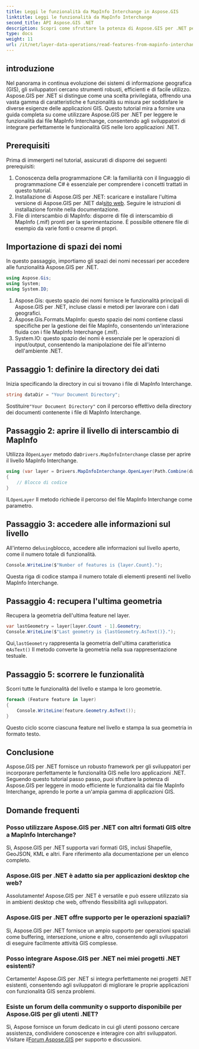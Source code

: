 ```yaml
---
title: Leggi le funzionalità da MapInfo Interchange in Aspose.GIS
linktitle: Leggi le funzionalità da MapInfo Interchange
second_title: API Aspose.GIS .NET
description: Scopri come sfruttare la potenza di Aspose.GIS per .NET per leggere le funzionalità dai file MapInfo Interchange in questo tutorial completo.
type: docs
weight: 11
url: /it/net/layer-data-operations/read-features-from-mapinfo-interchange/
---
```

## introduzione
Nel panorama in continua evoluzione dei sistemi di informazione geografica (GIS), gli sviluppatori cercano strumenti robusti, efficienti e di facile utilizzo. Aspose.GIS per .NET si distingue come una scelta privilegiata, offrendo una vasta gamma di caratteristiche e funzionalità su misura per soddisfare le diverse esigenze delle applicazioni GIS. Questo tutorial mira a fornire una guida completa su come utilizzare Aspose.GIS per .NET per leggere le funzionalità dai file MapInfo Interchange, consentendo agli sviluppatori di integrare perfettamente le funzionalità GIS nelle loro applicazioni .NET.
## Prerequisiti
Prima di immergerti nel tutorial, assicurati di disporre dei seguenti prerequisiti:
1. Conoscenza della programmazione C#: la familiarità con il linguaggio di programmazione C# è essenziale per comprendere i concetti trattati in questo tutorial.
2.  Installazione di Aspose.GIS per .NET: scaricare e installare l'ultima versione di Aspose.GIS per .NET dal[sito web](https://releases.aspose.com/gis/net/). Seguire le istruzioni di installazione fornite nella documentazione.
3. File di interscambio di MapInfo: disporre di file di interscambio di MapInfo (.mif) pronti per la sperimentazione. È possibile ottenere file di esempio da varie fonti o crearne di propri.

## Importazione di spazi dei nomi
In questo passaggio, importiamo gli spazi dei nomi necessari per accedere alle funzionalità Aspose.GIS per .NET.
```csharp
using Aspose.Gis;
using System;
using System.IO;
```
1. Aspose.Gis: questo spazio dei nomi fornisce le funzionalità principali di Aspose.GIS per .NET, incluse classi e metodi per lavorare con i dati geografici.
2. Aspose.Gis.Formats.MapInfo: questo spazio dei nomi contiene classi specifiche per la gestione dei file MapInfo, consentendo un'interazione fluida con i file MapInfo Interchange (.mif).
3. System.IO: questo spazio dei nomi è essenziale per le operazioni di input/output, consentendo la manipolazione dei file all'interno dell'ambiente .NET.

## Passaggio 1: definire la directory dei dati
Inizia specificando la directory in cui si trovano i file di MapInfo Interchange.
```csharp
string dataDir = "Your Document Directory";
```
 Sostituire`"Your Document Directory"` con il percorso effettivo della directory dei documenti contenente i file di MapInfo Interchange.
## Passaggio 2: aprire il livello di interscambio di MapInfo
 Utilizza il`OpenLayer` metodo da`Drivers.MapInfoInterchange` classe per aprire il livello MapInfo Interchange.
```csharp
using (var layer = Drivers.MapInfoInterchange.OpenLayer(Path.Combine(dataDir, "data.mif")))
{
    // Blocco di codice
}
```
 IL`OpenLayer` Il metodo richiede il percorso del file MapInfo Interchange come parametro.
## Passaggio 3: accedere alle informazioni sul livello
 All'interno del`using`blocco, accedere alle informazioni sul livello aperto, come il numero totale di funzionalità.
```csharp
Console.WriteLine($"Number of features is {layer.Count}.");
```
Questa riga di codice stampa il numero totale di elementi presenti nel livello MapInfo Interchange.
## Passaggio 4: recupera l'ultima geometria
Recupera la geometria dell'ultima feature nel layer.
```csharp
var lastGeometry = layer[layer.Count - 1].Geometry;
Console.WriteLine($"Last geometry is {lastGeometry.AsText()}.");
```
 Qui,`lastGeometry` rappresenta la geometria dell'ultima caratteristica e`AsText()` Il metodo converte la geometria nella sua rappresentazione testuale.
## Passaggio 5: scorrere le funzionalità
Scorri tutte le funzionalità del livello e stampa le loro geometrie.
```csharp
foreach (Feature feature in layer)
{
    Console.WriteLine(feature.Geometry.AsText());
}
```
Questo ciclo scorre ciascuna feature nel livello e stampa la sua geometria in formato testo.

## Conclusione
Aspose.GIS per .NET fornisce un robusto framework per gli sviluppatori per incorporare perfettamente le funzionalità GIS nelle loro applicazioni .NET. Seguendo questo tutorial passo passo, puoi sfruttare la potenza di Aspose.GIS per leggere in modo efficiente le funzionalità dai file MapInfo Interchange, aprendo le porte a un'ampia gamma di applicazioni GIS.
## Domande frequenti
### Posso utilizzare Aspose.GIS per .NET con altri formati GIS oltre a MapInfo Interchange?
Sì, Aspose.GIS per .NET supporta vari formati GIS, inclusi Shapefile, GeoJSON, KML e altri. Fare riferimento alla documentazione per un elenco completo.
### Aspose.GIS per .NET è adatto sia per applicazioni desktop che web?
Assolutamente! Aspose.GIS per .NET è versatile e può essere utilizzato sia in ambienti desktop che web, offrendo flessibilità agli sviluppatori.
### Aspose.GIS per .NET offre supporto per le operazioni spaziali?
Sì, Aspose.GIS per .NET fornisce un ampio supporto per operazioni spaziali come buffering, intersezione, unione e altro, consentendo agli sviluppatori di eseguire facilmente attività GIS complesse.
### Posso integrare Aspose.GIS per .NET nei miei progetti .NET esistenti?
Certamente! Aspose.GIS per .NET si integra perfettamente nei progetti .NET esistenti, consentendo agli sviluppatori di migliorare le proprie applicazioni con funzionalità GIS senza problemi.
### Esiste un forum della community o supporto disponibile per Aspose.GIS per gli utenti .NET?
Sì, Aspose fornisce un forum dedicato in cui gli utenti possono cercare assistenza, condividere conoscenze e interagire con altri sviluppatori. Visitare il[Forum Aspose.GIS](https://forum.aspose.com/c/gis/33) per supporto e discussioni.